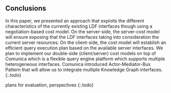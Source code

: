 ## Conclusions

In this paper, we presented an approach that exploits the different characteristics of the currently existing LDF interfaces though using a negotiation-based cost model. On the server-side, the server-cost model will ensure exposing that the LDF interfaces taking into consideration the current server resources. On the client-side, the cost model will establish an efficient query execution plan based on the available server interfaces. We plan to implement our double-side (client/server) cost models on top of Comunica which is a flexible query engine platform which supports multiple heterogeneous interfaces. Comunica introduced Actor-Mediator-Bus Pattern that will allow us to integrate multiple Knowledge Graph  interfaces.
{:.todo}

plans for evaluation, perspectives
{:.todo}
